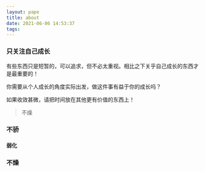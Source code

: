 ```yaml
---
layout: pape
title: about
date: 2021-06-06 14:53:37
tags:
---
```


 ### 只关注自己成长

  有些东西只是短暂的，可以追求，但不必太重视。相比之下关乎自己成长的东西才是最重要的！

  你需要从个人成长的角度实际出发，做这件事有益于你的成长吗？

  如果收效甚微，请把时间放在其他更有价值的东西上！

  > 不燥

  

### 不骄

#### 弱化



### 不燥
